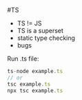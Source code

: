 #TS
 - TS != JS
 - TS is a superset
 - static type checking
 - bugs

Run .ts file:
 ```js
 ts-node example.ts
 // or 
 tsc example.ts
 npx tsc example.ts
 ```

